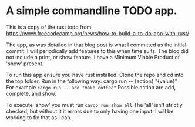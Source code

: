 # A simple commandline TODO app.

This is a copy of the rust todo from
https://www.freecodecamp.org/news/how-to-build-a-to-do-app-with-rust/  
  
The app, as was detailed in that blog post is what I committed as the initial
commit. I will periodically add features to this when time suits. The blog did
not include a print, or show feature. I have a Minimum Viable Product of 'show'
present.  
  
To run this app ensure you have rust installed.
Clone the repo and cd into the top folder.
Run in the following way:
cargo run -- {action} "{value}"  
For example `cargo run -- add "make coffee"`
Possible action are add, complete, and show.
  
To execute 'show' you must run `cargo run show all` The 'all' isn't strictly
checked, but without it it errors due to only having one input. I will be
working to fix that as I can.  
